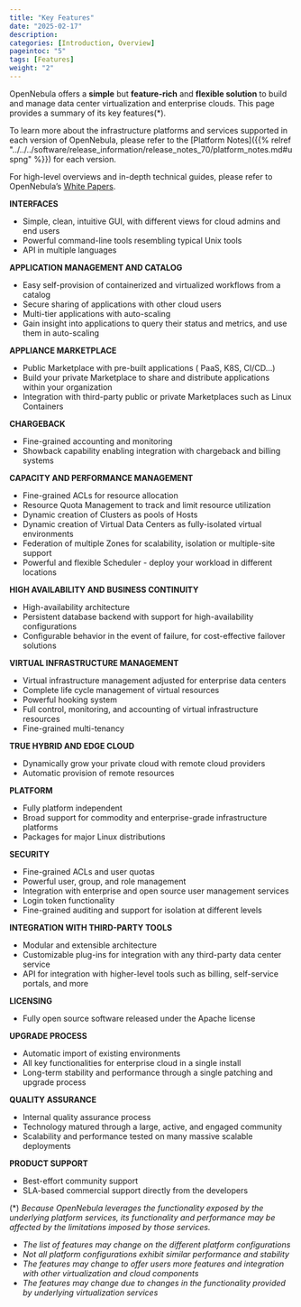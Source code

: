 ```yaml
---
title: "Key Features"
date: "2025-02-17"
description:
categories: [Introduction, Overview]
pageintoc: "5"
tags: [Features]
weight: "2"
---
```


<a id="key-features"></a>

<a id="features"></a>

<!--# Key Features -->

OpenNebula offers a **simple** but **feature-rich** and **flexible solution** to build and manage data center virtualization and enterprise clouds. This page provides a summary of its key features(\*).

To learn more about the infrastructure platforms and services supported in each version of OpenNebula, please refer to the [Platform Notes]({{% relref "../../../software/release_information/release_notes_70/platform_notes.md#uspng" %}}) for each version.

For high-level overviews and in-depth technical guides, please refer to OpenNebula’s [White Papers](https://opennebula.io/white-papers/).

**INTERFACES**

* Simple, clean, intuitive GUI, with different views for cloud admins and end users
* Powerful command-line tools resembling typical Unix tools
* API in multiple languages

**APPLICATION MANAGEMENT AND CATALOG**

* Easy self-provision of containerized and virtualized workflows from a catalog
* Secure sharing of applications with other cloud users
* Multi-tier applications with auto-scaling
* Gain insight into applications to query their status and metrics, and use them in auto-scaling

**APPLIANCE MARKETPLACE**

* Public Marketplace with pre-built applications ( PaaS, K8S, CI/CD…)
* Build your private Marketplace to share and distribute applications within your organization
* Integration with third-party public or private Marketplaces such as Linux Containers

**CHARGEBACK**

* Fine-grained accounting and monitoring
* Showback capability enabling integration with chargeback and billing systems

**CAPACITY AND PERFORMANCE MANAGEMENT**

* Fine-grained ACLs for resource allocation
* Resource Quota Management to track and limit resource utilization
* Dynamic creation of Clusters as pools of Hosts
* Dynamic creation of Virtual Data Centers as fully-isolated virtual environments
* Federation of multiple Zones for scalability, isolation or multiple-site support
* Powerful and flexible Scheduler - deploy your workload in different locations

**HIGH AVAILABILITY AND BUSINESS CONTINUITY**

* High-availability architecture
* Persistent database backend with support for high-availability configurations
* Configurable behavior in the event of failure, for cost-effective failover solutions

**VIRTUAL INFRASTRUCTURE MANAGEMENT**

* Virtual infrastructure management adjusted for enterprise data centers
* Complete life cycle management of virtual resources
* Powerful hooking system
* Full control, monitoring, and accounting of virtual infrastructure resources
* Fine-grained multi-tenancy

**TRUE HYBRID AND EDGE CLOUD**

* Dynamically grow your private cloud with remote cloud providers
* Automatic provision of remote resources

**PLATFORM**

* Fully platform independent
* Broad support for commodity and enterprise-grade infrastructure platforms
* Packages for major Linux distributions

**SECURITY**

* Fine-grained ACLs and user quotas
* Powerful user, group, and role management
* Integration with enterprise and open source user management services
* Login token functionality
* Fine-grained auditing and support for isolation at different levels

**INTEGRATION WITH THIRD-PARTY TOOLS**

* Modular and extensible architecture
* Customizable plug-ins for integration with any third-party data center service
* API for integration with higher-level tools such as billing, self-service portals, and more

**LICENSING**

* Fully open source software released under the Apache license

**UPGRADE PROCESS**

* Automatic import of existing environments
* All key functionalities for enterprise cloud in a single install
* Long-term stability and performance through a single patching and upgrade process

**QUALITY ASSURANCE**

* Internal quality assurance process
* Technology matured through a large, active, and engaged community
* Scalability and performance tested on many massive scalable deployments

**PRODUCT SUPPORT**

* Best-effort community support
* SLA-based commercial support directly from the developers

(\*) *Because OpenNebula leverages the functionality exposed by the underlying platform services, its functionality and performance may be affected by the limitations imposed by those services.*

- *The list of features may change on the different platform configurations*
- *Not all platform configurations exhibit similar performance and stability*
- *The features may change to offer users more features and integration with other virtualization and cloud components*
- *The features may change due to changes in the functionality provided by underlying virtualization services*
